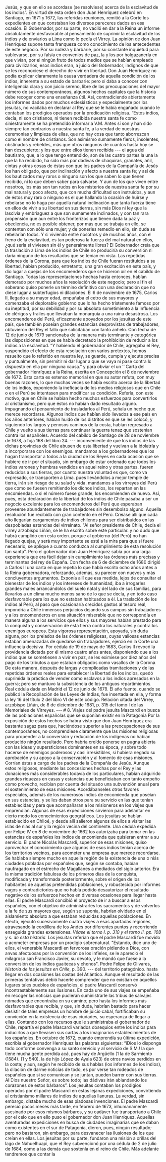 Jesús, y que en ello se acordase (se resolviese) acerca de la esclavitud de los indios”. En virtud de esta orden don Juan Henríquez celebró en Santiago, en 1671 y 1672, las referidas reuniones, remitió a la Corte los expedientes en que constaban los diversos pareceres dados en esa ocasión. El Gobernador, por su parte, no vaciló en dar a la Reina un informe absolutamente desfavorable al pensamiento de suprimir la esclavitud de los indios y de enviarlos a Lima como lo pedía el Virrey. La opinión de don Juan Henríquez supone tanta franqueza como conocimiento de los antecedentes de este negocio. Por su rudeza y barbarie, por su constante inquietud para sublevarse, por su falsía en convenios de paz, la y los por holgazanería en que vivían, por el ningún fruto de todos medios que se habían empleado para civilizarlos, esos indios eran, a juicio del Gobernador, indignos de que se les reconociese el derecho de vivir en libertad. Don Juan Henríquez no podía explicar claramente la causa verdadera de aquella condición de los indios, inherente a su estado de barbarie: pero sí daba a conocer con inteligencia clara y con juicio sereno, libre de las preocupaciones del mayor número de sus contemporáneos, algunos hechos capitales que la historia debe recoger como una enseñanza útil. Así, contradiciendo abiertamente los informes dados por muchos eclesiásticos y especialmente por los jesuitas, no vacilaba en declarar al Rey que se le había engañado cuando le contaban los prodigios operados por la predicación religiosa. “Estos indios, decía, ni son cristianos, ni tienen recibida nuestra santa fe como siniestramente se ha pretendido informar a V.M. Antes sí son y han sido siempre tan contrarios a nuestra santa fe, a la verdad de nuestras ceremonias y limpieza de ellas, que no hay cosa que tanto aborrezcan como el nombre de cristianos. Son asimismo sumamente fieros, insolentes, obstinados y rebeldes, más que otros ningunos de cuantos hasta hoy se han descubierto; y los que entre ellos tienen recibida --- el agua del bautismo, que, a lo que tengo entendido, son de las cuatro partes la una la que la ha recibido, ha sido más por dádivas de chaquiras, granates, añil, cintas y otras cosas de éstas con que los padres de la Compañía de Jesús los han obligado, que por inclinación y afecto a nuestra santa fe; y así de los bautizados muy raros o ninguno son los que saben lo que tienen recibido, ni lo que deben saber para salvarse. Y aun de los que viven entre nosotros, los más son tan rudos en los misterios de nuestra santa fe por su mal natural y poco afecto, que con mucha dificultad son instruidos, y aun de éstos muy raro o ninguno es el que hallando la ocasión de huirse y rebelarse no lo haga por aquella natural inclinación que tanta fuerza tiene en ellos de vivir a su libertad en sus tierras, sin más Dios ni ley que la lascivia y embriaguez a que son sumamente inclinados, y con tan rara propensión que aun entre los fronterizos que tienen dada la paz y obediencia, no es posible obtener, por más que se trabaja en ello, se contenten con sólo una mujer; y de ponerles remedio en ello, sin duda se rebelarían todos. Y si viviendo entre nosotros y de muchos años, con el freno de la esclavitud, es tan poderosa la fuerza del mal natural en ellos, ¿qué sería si viviesen sin él y generalmente libres? El Gobernador creía que la traslación a Lima de los indios de Chile no produciría su conversión ni daría ninguno de los resultados que se tenían en vista. Las repetidas órdenes de la Corona, para que los indios de Chile fueran restituidos a su libertad, habían producido, entretanto, una gran excitación en este país, y dio lugar a quejas de los encomenderos que se hicieron oír en el cabildo de Santiago. Todas las representaciones hechas hasta entonces, habían demorado por muchos años la resolución de este negocio; pero al fin el soberano quiso ponerle un término definitivo con una declaración que no diese lugar a subterfugios ni dilaciones. El 6 de noviembre de 1675, Carlos II, llegado a su mayor edad, empuñaba el cetro de sus mayores y comenzaba el deplorable gobierno que lo ha hecho tristemente famoso por su ineptitud, por su debilidad y por su absoluto sometimiento a la influencia de clérigos y frailes que llevaban la monarquía a una ruina desastrosa. Los encomenderos del Perú, eficazmente apoyados por los jesuitas de este país, que también poseían grandes estancias desprovistas de trabajadores, obtuvieron del Rey el fallo que solicitaban con tanto anhelo. Con fecha de 12 de junio de 1679 sancionaba de la manera más terminante y categórica las disposiciones en que se había decretado la prohibición de reducir a los indios a la esclavitud. “Y habiendo el gobernador de Chile, agregaba el Rey, suspendido el efecto de esta resolución con varios pretextos, hemos resuelto que lo referido en nuestra ley, se guarde, cumpla y ejecute precisa y puntualmente, sin permitir ni dar lugar a que se vaya ni pase contra lo dispuesto en ella por ninguna causa.” y para obviar el un ‘‘ Carta del gobernador Henríquez a la Reina, escrita en Concepción el 8 de noviembre de 1672. Esta carta es extenso memorial en que su autor refuta, con muy buenas razones, lo que muchas veces se había escrito acerca de la libertad de los indios, exponiendo la ineficacia de los medios religiosos que en Chile o en el Perú se intentasen para modificar su condición. Refería, con este motivo, que en Chile se habían hecho muchos esfuerzos para convertirlos al cristianismo, pero que éstos no habían dado resultado alguno. Impugnando el pensamiento de trasladarlos al Perú, señala un hecho que merece recordarse. Algunos indios que habían sido llevados a ese país en los años anteriores, habían huido de los distritos en que se les colocó, y siguiendo los largos y penosos caminos de la costa, habían regresado a Chile y vuelto a sus tierras para continuar la guerra tenaz que sostenían contra los españoles. Acuerdo del cabildo de Santiago de 28 de noviembre de 1678, a foja 168 del libro 24. --- inconveniente de que los indios de las dichas provincias de Chile abusen de esta libertad y vuelvan a la idolatría y a incorporarse con los enemigos. mandamos a los gobernadores que los hagan transportar a todos a la ciudad de los Reyes en cada ocasión que se hubiere de ir por el situado, sin embargo de estar ordenado que todos los indios varones y hembras vendidos en aquel reino y otras partes. fueren reducidos a sus tierras, por cuanto nuestra voluntad es que, como va expresado, se transporten a Lima. pues llevándolos a mejor temple de tierra, irán sin riesgo de su salud y vida. mandamos a los virreyes del Perú que como se fuesen remitiendo los dichos indios, los repartan en las encomiendas. o si el número fuese grande, los encomienden de nuevo. Así, pues, esta declaración de la libertad de los indios de Chile pasaba a ser un negocio excelente para los encomenderos del Perú que esperaban proveerse abundantemente de trabajadores sin desembolso alguno. Aquella resolución fue recibida con gran contento en el Perú. Creíase allí que cada año llegarían cargamentos de indios chilenos para ser distribuidos en las despobladas estancias del virreinato. "Al señor presidente de Chile, decía el virrey arzobispo Liñán, se le ha escrito sobre este particular. y no dudo que habrá cumplido con esta orden. porque al gobierno (del Perú) no han llegado quejas, y será muy importante se esté a la mira para que si fuere necesario, se aplique a cuanto conduzca al cumplimiento de esta resolución tan santa". Pero el gobernador don Juan Henríquez sabía por una larga experiencia que era fácil dejar sin cumplimiento las órdenes más precisas y terminantes del rey de España. Con fecha de 6 de diciembre de 1680 dirigió a Carlos II una carta en que repetía lo que había escrito ocho años antes a la Reina gobernadora, reforzando, además, su parecer con nuevos y más concluyentes argumentos. Exponía allí que esa medida, lejos de consultar el bienestar de los indios y los intereses de humanidad, iba a irrogarles grandes males arrancándolos del suelo natal y del lado de sus familias, para llevarlos a un clima mucho menos sano de lo que se decía, y en todo caso desfavorable para los que no estaban habituados a él. La traslación de los indios al Perú, al paso que ocasionaría crecidos gastos al tesoro real, impondría a Chile inmensos perjuicios dejando sus campos sin trabajadores y a los encomenderos en una situación miserable que no correspondía en manera alguna a los servicios que ellos y sus mayores habían prestado para la conquista y conservación de esta tierra contra los naturales y contra los enemigos europeos. Esta vigorosa representación, apoyada, sin duda alguna, por los prelados de las órdenes religiosas, cuyas valiosas estancias estaban amenazadas de quedarse sin trabajadores, ejerció en la Corte una influencia decisiva. Por cédula de 19 de mayo de 1683, Carlos II revocó la providencia dictada por él mismo cuatro años antes, disponiendo que a los indios que se sometiesen a vivir en paz, se les eximiese por diez años del pago de los tributos a que estaban obligados como vasallos de la Corona. De esta manera, después de largas y complicadas tramitaciones y de las repetidas órdenes reales para establecer la libertad de los indios, quedó suprimida la práctica de vender como esclavos a los indios apresados en la guerra; pero se mantuvo la subsistencia de los antiguos repartimientos. Real cédula dada en Madrid el 12 de junio de 1679. El año fuente, cuando se publicó la Recopilación de las Leyes de Indias, fue insertada en ella, y forma la ley 16 del título 2 del libro VI de este código. Relación citada del Virrey, arzobispo Liñán, de 8 de diciembre de 1681, p. 315 del tomo I de las Memoriales de Virreyes. --- # 8. Viajes del padre jesuita Mascardi en busca de las poblaciones españolas que se suponían existir en la Patagonia Por la exposición de estos hechos se habrá visto que don Juan Henríquez era bastante sagaz para que, haciéndose superior a las preocupaciones de sus contemporáneos, no comprendiese claramente que las misiones religiosas para propender a la conversión y reducción de los indígenas no habían producido ningún resultado. Pero habría creído ponerse en pugna abierta con las ideas y supersticiones dominantes en su época, y sobre todo hacerse de enemigos poderosos y casi irresistibles, si hubiera negado su aprobación y su apoyo a la conservación y al fomento de esas misiones. Corrían éstas a cargo de los padres de la Compañía de Jesús. Aunque estos religiosos, mediante las concesiones hechas por el Rey y las donaciones más considerables todavía de los particulares, habían adquirido grandes riquezas en casas y estancias que beneficiaban con tanto empeño como provecho, recibían por cuenta del situado una subvención anual para el sostenimiento de esas misiones. Acordábanseles otros favores especiales, además de los numerosos indios de encomienda que poseían en sus estancias, y se les daban otros para su servicio en las que tenían establecidas y para que acompañaran a los misioneros en los viajes que emprendían. Algunas de esas expediciones sirvieron para adelantar en cierto modo los conocimientos geográficos. Los jesuitas se habían establecido en Chiloé, y desde allí salieron algunos de ellos a visitar las islas de niás al sur y la región vecina del continente. Una cédula expedida por Felipe IV en 8 de noviembre de 1662 los autorizaba para tomar en las estancias de españoles los indios de encomienda que quisieran entrar a su servicio. El padre Nicolás Mascardi, superior de esas misiones, quiso aprovechar el conocimiento que algunos de esos indios tenían acerca de los territorios vecinos, para acometer una empresa que merece recordarse. Se hablaba siempre mucho en aquella región de la existencia de una o niás ciudades pobladas por españoles que, según se contaba, habían naufragado en el estrecho de Magallanes a mediados del siglo anterior. Era la misma tradición fabulosa de los primeros días de la conquista, modificada y transformada posteriormente, sobre el origen de los habitantes de aquellas pretendidas poblaciones, y robustecida por informes vagos y contradictorios que no había podido desautorizar el resultado negativo de los esfuerzos hechos en diversas ocasiones para llegar hasta ellas. El padre Mascardi concibió el proyecto de ir a buscar a esos españoles, con el objetivo de administrarles los sacramentos y de volverlos a la fe de sus mayores que, según se suponía, habrían olvidado en el aislamiento absoluto a que estaban reducidas aquellas poblaciones. En efecto, ejecutó sucesivamente cuatro viajes a esas apartadas regiones, atravesando la cordillera de los Andes por diferentes puntos y recorriendo enseguida grandes extensiones. *Véase el torno I. p. 310 y el torno II. pp. 108 y s. de esta historia.* Los jesuitas referían que el padre Mascardi fue movido a acometer empresas por un prodigio sobrenatural. "Estando, dice uno de ellos, el venerable Mascardi en fervorosa oración pidiendo a Dios, con anvas afectuosas por la conversión de los infieles, se le apareció el milagroso san Francisco Javier, su devoto, y le mandó que fuese a la conversión de los indios guaitecas y chonos". Podre Felipe de Olivares, *Historia de los jesuitas en Chile*, p. 390. --- del territorio patagónico. hasta llegar en dos ocasiones las costas del Atlántico. Aunque el resultado de las primeras tentativas debió hacerle comprender que no existían en aquellos lugares tales pueblos de españoles, el padre Mascardi conservó incontrastablemente sus ilusiones. En cada uno de sus viajes se empeñaba en recoger las noticias que pudieran suministrarle las tribus de salvajes nómades que encontraba en su camino; pero hasta los informes más desfavorables que recibía, y que, sin duda, habrían bastado para hacer desistir de tales empresas un hombre de juicio cabal, fortificaban su convicción en la existencia de esas ciudades, su esperanza de llegar a ellas. Contando con los recursos que le suministraba el gobernador de Chile, repartía el padre Mascardi variados obsequios entre los indios para inducirlos a que llevasen sus cartas a los imaginarios establecimientos de los españoles. En octubre de 1672, cuando emprendía su última expedición, escribía al gobernador Henríquez las palabras siguientes: “iDios lo disponga todo conforme convenga a su santo servicio y al servicio de S.M.! la que tiene mucha gente perdida acá, pues hay de Argüello (1 la de Sarmiento (1584). (1 y 540). la de hijo López de Ayala 623) de otros navíos perdidos en la costa; y aun, según he recibido de sus hablas (los informes de los indios), la dilación de darme noticias de todo, es por verse tan rodeados de españoles que si se comunican y se juntan, pueden barrer con sus tierras. AI Dios nuestro Señor, es sobre todo; las dádivas irán ablandando los corazones de estos bárbaros”. Los jesuitas contaban los prodigios operados por el padre Mascardi en estas lejanas expediciones, convirtiendo al cristianismo millares de indios de aquellas llanuras. La verdad, sin embargo, distaba mucho de esas piadosas invenciones. El padre Mascardi pereció pocos meses más tarde, en febrero de 1673, inhumanamente asesinado por esos mismos bárbaros, y su cadáver fue transportado a Chile por el celo que en ello puso el gobernador don Juan Henríquez. Aquellas aventuradas expediciones en busca de ciudades imaginarias que se daban como existentes en el sur de Patagonia, dieron, pues, ningún resultado; pero no bastaron, sin embargo, para desvanecer las ilusiones de los que creían en ellas. Los jesuitas por su parte, fundaron una misión a orillas del lago de Nahuelhuapi, que el Rey subvencionó por una cédula de 2 de julio de 1684, como a las demás que sostenía en el reino de Chile. Más adelante tendremos que contar la